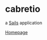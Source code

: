 # cabretio

a [Sails](http://sailsjs.org) application

[Homepage](https://lychee-cupcake-2260.herokuapp.com)
